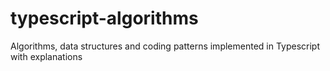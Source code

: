 # typescript-algorithms
Algorithms, data structures and coding patterns implemented in Typescript with explanations
